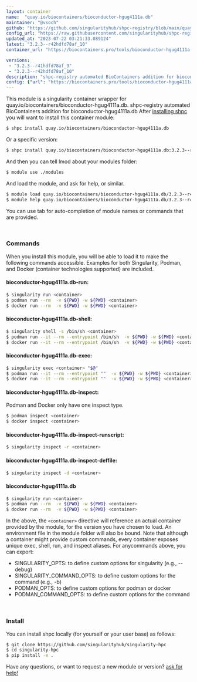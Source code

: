```yaml
---
layout: container
name:  "quay.io/biocontainers/bioconductor-hgug4111a.db"
maintainer: "@vsoch"
github: "https://github.com/singularityhub/shpc-registry/blob/main/quay.io/biocontainers/bioconductor-hgug4111a.db/container.yaml"
config_url: "https://raw.githubusercontent.com/singularityhub/shpc-registry/main/quay.io/biocontainers/bioconductor-hgug4111a.db/container.yaml"
updated_at: "2023-07-22 03:21:33.089124"
latest: "3.2.3--r42hdfd78af_10"
container_url: "https://biocontainers.pro/tools/bioconductor-hgug4111a.db"

versions:
 - "3.2.3--r41hdfd78af_9"
 - "3.2.3--r42hdfd78af_10"
description: "shpc-registry automated BioContainers addition for bioconductor-hgug4111a.db"
config: {"url": "https://biocontainers.pro/tools/bioconductor-hgug4111a.db", "maintainer": "@vsoch", "description": "shpc-registry automated BioContainers addition for bioconductor-hgug4111a.db", "latest": {"3.2.3--r42hdfd78af_10": "sha256:2e3a4ff355b1f0a1664a63612133333d8039d5ba82c738cd873552a879f50927"}, "tags": {"3.2.3--r41hdfd78af_9": "sha256:9c5074d0554ec0098e92511b8434d3c97338de6de2922441345d9acf31b32690", "3.2.3--r42hdfd78af_10": "sha256:2e3a4ff355b1f0a1664a63612133333d8039d5ba82c738cd873552a879f50927"}, "docker": "quay.io/biocontainers/bioconductor-hgug4111a.db"}
---
```


This module is a singularity container wrapper for quay.io/biocontainers/bioconductor-hgug4111a.db.
shpc-registry automated BioContainers addition for bioconductor-hgug4111a.db
After [installing shpc](#install) you will want to install this container module:


```bash
$ shpc install quay.io/biocontainers/bioconductor-hgug4111a.db
```

Or a specific version:

```bash
$ shpc install quay.io/biocontainers/bioconductor-hgug4111a.db:3.2.3--r42hdfd78af_10
```

And then you can tell lmod about your modules folder:

```bash
$ module use ./modules
```

And load the module, and ask for help, or similar.

```bash
$ module load quay.io/biocontainers/bioconductor-hgug4111a.db/3.2.3--r42hdfd78af_10
$ module help quay.io/biocontainers/bioconductor-hgug4111a.db/3.2.3--r42hdfd78af_10
```

You can use tab for auto-completion of module names or commands that are provided.

<br>

### Commands

When you install this module, you will be able to load it to make the following commands accessible.
Examples for both Singularity, Podman, and Docker (container technologies supported) are included.

#### bioconductor-hgug4111a.db-run:

```bash
$ singularity run <container>
$ podman run --rm  -v ${PWD} -w ${PWD} <container>
$ docker run --rm  -v ${PWD} -w ${PWD} <container>
```

#### bioconductor-hgug4111a.db-shell:

```bash
$ singularity shell -s /bin/sh <container>
$ podman run --it --rm --entrypoint /bin/sh  -v ${PWD} -w ${PWD} <container>
$ docker run --it --rm --entrypoint /bin/sh  -v ${PWD} -w ${PWD} <container>
```

#### bioconductor-hgug4111a.db-exec:

```bash
$ singularity exec <container> "$@"
$ podman run --it --rm --entrypoint ""  -v ${PWD} -w ${PWD} <container> "$@"
$ docker run --it --rm --entrypoint ""  -v ${PWD} -w ${PWD} <container> "$@"
```

#### bioconductor-hgug4111a.db-inspect:

Podman and Docker only have one inspect type.

```bash
$ podman inspect <container>
$ docker inspect <container>
```

#### bioconductor-hgug4111a.db-inspect-runscript:

```bash
$ singularity inspect -r <container>
```

#### bioconductor-hgug4111a.db-inspect-deffile:

```bash
$ singularity inspect -d <container>
```



#### bioconductor-hgug4111a.db

```bash
$ singularity run <container>
$ podman run --rm  -v ${PWD} -w ${PWD} <container>
$ docker run --rm  -v ${PWD} -w ${PWD} <container>
```


In the above, the `<container>` directive will reference an actual container provided
by the module, for the version you have chosen to load. An environment file in the
module folder will also be bound. Note that although a container
might provide custom commands, every container exposes unique exec, shell, run, and
inspect aliases. For anycommands above, you can export:

 - SINGULARITY_OPTS: to define custom options for singularity (e.g., --debug)
 - SINGULARITY_COMMAND_OPTS: to define custom options for the command (e.g., -b)
 - PODMAN_OPTS: to define custom options for podman or docker
 - PODMAN_COMMAND_OPTS: to define custom options for the command

<br>

### Install

You can install shpc locally (for yourself or your user base) as follows:

```bash
$ git clone https://github.com/singularityhub/singularity-hpc
$ cd singularity-hpc
$ pip install -e .
```

Have any questions, or want to request a new module or version? [ask for help!](https://github.com/singularityhub/singularity-hpc/issues)